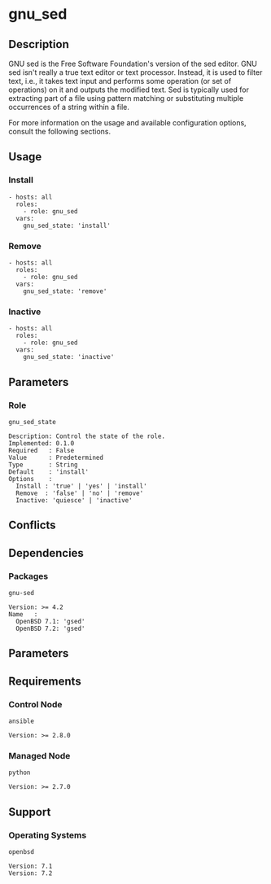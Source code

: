 # gnu_sed

## Description

GNU sed is the Free Software Foundation's version of the sed editor. GNU sed
isn't really a true text editor or text processor. Instead, it is used to filter
text, i.e., it takes text input and performs some operation (or set of
operations) on it and outputs the modified text. Sed is typically used for
extracting part of a file using pattern matching or substituting multiple
occurrences of a string within a file.

For more information on the usage and available configuration options,
consult the following sections.

## Usage

### Install

```
- hosts: all
  roles:
    - role: gnu_sed
  vars:
    gnu_sed_state: 'install'
```

### Remove

```
- hosts: all
  roles:
    - role: gnu_sed
  vars:
    gnu_sed_state: 'remove'
```

### Inactive

```
- hosts: all
  roles:
    - role: gnu_sed
  vars:
    gnu_sed_state: 'inactive'
```

## Parameters

### Role

`gnu_sed_state`

    Description: Control the state of the role.
    Implemented: 0.1.0
    Required   : False
    Value      : Predetermined
    Type       : String
    Default    : 'install'
    Options    :
      Install : 'true' | 'yes' | 'install'
      Remove  : 'false' | 'no' | 'remove'
      Inactive: 'quiesce' | 'inactive'

## Conflicts

## Dependencies

### Packages

`gnu-sed`

    Version: >= 4.2
    Name   :
      OpenBSD 7.1: 'gsed'
      OpenBSD 7.2: 'gsed'

## Parameters

## Requirements

### Control Node

`ansible`

    Version: >= 2.8.0

### Managed Node

`python`

    Version: >= 2.7.0

## Support

### Operating Systems

`openbsd`

    Version: 7.1
    Version: 7.2
